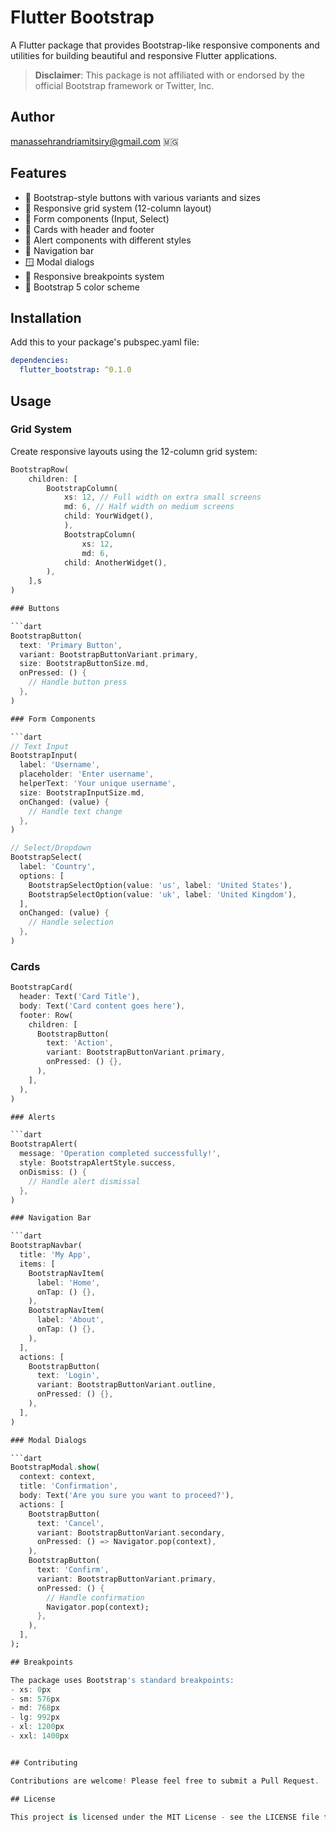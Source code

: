 # Flutter Bootstrap

A Flutter package that provides Bootstrap-like responsive components and utilities for building beautiful and responsive Flutter applications.

> **Disclaimer**: This package is not affiliated with or endorsed by the official Bootstrap framework or Twitter, Inc.

## Author
manassehrandriamitsiry@gmail.com 🇲🇬

## Features

- 🎨 Bootstrap-style buttons with various variants and sizes
- 📱 Responsive grid system (12-column layout)
- 📝 Form components (Input, Select)
- 🎴 Cards with header and footer
- 🚨 Alert components with different styles
- 🧭 Navigation bar
- 🪟 Modal dialogs
- 📐 Responsive breakpoints system
- 🎯 Bootstrap 5 color scheme

## Installation

Add this to your package's pubspec.yaml file:

```yaml
dependencies:
  flutter_bootstrap: ^0.1.0
```

## Usage

### Grid System

Create responsive layouts using the 12-column grid system:

```dart
BootstrapRow(
    children: [
        BootstrapColumn(
            xs: 12, // Full width on extra small screens
            md: 6, // Half width on medium screens
            child: YourWidget(),
            ),
            BootstrapColumn(
                xs: 12,
                md: 6,
            child: AnotherWidget(),
        ),
    ],s
)

### Buttons

```dart
BootstrapButton(
  text: 'Primary Button',
  variant: BootstrapButtonVariant.primary,
  size: BootstrapButtonSize.md,
  onPressed: () {
    // Handle button press
  },
)

### Form Components

```dart
// Text Input
BootstrapInput(
  label: 'Username',
  placeholder: 'Enter username',
  helperText: 'Your unique username',
  size: BootstrapInputSize.md,
  onChanged: (value) {
    // Handle text change
  },
)

// Select/Dropdown
BootstrapSelect(
  label: 'Country',
  options: [
    BootstrapSelectOption(value: 'us', label: 'United States'),
    BootstrapSelectOption(value: 'uk', label: 'United Kingdom'),
  ],
  onChanged: (value) {
    // Handle selection
  },
)
```

### Cards

```dart
BootstrapCard(
  header: Text('Card Title'),
  body: Text('Card content goes here'),
  footer: Row(
    children: [
      BootstrapButton(
        text: 'Action',
        variant: BootstrapButtonVariant.primary,
        onPressed: () {},
      ),
    ],
  ),
)

### Alerts

```dart
BootstrapAlert(
  message: 'Operation completed successfully!',
  style: BootstrapAlertStyle.success,
  onDismiss: () {
    // Handle alert dismissal
  },
)

### Navigation Bar

```dart
BootstrapNavbar(
  title: 'My App',
  items: [
    BootstrapNavItem(
      label: 'Home',
      onTap: () {},
    ),
    BootstrapNavItem(
      label: 'About',
      onTap: () {},
    ),
  ],
  actions: [
    BootstrapButton(
      text: 'Login',
      variant: BootstrapButtonVariant.outline,
      onPressed: () {},
    ),
  ],
)

### Modal Dialogs

```dart
BootstrapModal.show(
  context: context,
  title: 'Confirmation',
  body: Text('Are you sure you want to proceed?'),
  actions: [
    BootstrapButton(
      text: 'Cancel',
      variant: BootstrapButtonVariant.secondary,
      onPressed: () => Navigator.pop(context),
    ),
    BootstrapButton(
      text: 'Confirm',
      variant: BootstrapButtonVariant.primary,
      onPressed: () {
        // Handle confirmation
        Navigator.pop(context);
      },
    ),
  ],
);

## Breakpoints

The package uses Bootstrap's standard breakpoints:
- xs: 0px
- sm: 576px
- md: 768px
- lg: 992px
- xl: 1200px
- xxl: 1400px


## Contributing

Contributions are welcome! Please feel free to submit a Pull Request.

## License

This project is licensed under the MIT License - see the LICENSE file for details.
